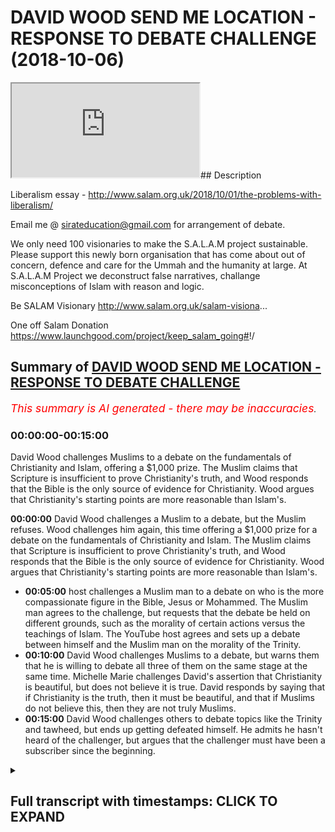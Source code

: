 # DAVID WOOD SEND ME LOCATION - RESPONSE TO DEBATE CHALLENGE (2018-10-06)

<iframe loading='lazy' allow='autoplay' src='https://www.youtube.com/embed/Hax68VgkjuQ'></iframe>## Description

Liberalism essay -
<http://www.salam.org.uk/2018/10/01/the-problems-with-liberalism/>

Email me @ sirateducation@gmail.com for arrangement of debate.

We only need 100 visionaries to make the S.A.L.A.M project sustainable. Please support this newly born organisation that has come about out of concern, defence and care for the Ummah and the humanity at large. At S.A.L.A.M Project we deconstruct false narratives, challange misconceptions of Islam with reason and logic.

Be SALAM Visionary
<http://www.salam.org.uk/salam-visiona>...

One off Salam Donation
<https://www.launchgood.com/project/keep_salam_going#>!/

## Summary of [DAVID WOOD SEND ME LOCATION - RESPONSE TO DEBATE CHALLENGE](https://www.youtube.com/watch?v=Hax68VgkjuQ)

*<span style="color:red; font-size:125%">This summary is AI generated - there may be inaccuracies</span>. [](/)*

### <a onclick="modifyYTiframeseektime('0')">00:00:00-00:15:00</a>

David Wood challenges Muslims to a debate on the fundamentals of Christianity and Islam, offering a $1,000 prize. The Muslim claims that Scripture is insufficient to prove Christianity's truth, and Wood responds that the Bible is the only source of evidence for Christianity. Wood argues that Christianity's starting points are more reasonable than Islam's.

**<a onclick="modifyYTiframeseektime('0')">00:00:00</a>** David Wood challenges a Muslim to a debate, but the Muslim refuses. Wood challenges him again, this time offering a $1,000 prize for a debate on the fundamentals of Christianity and Islam. The Muslim claims that Scripture is insufficient to prove Christianity's truth, and Wood responds that the Bible is the only source of evidence for Christianity. Wood argues that Christianity's starting points are more reasonable than Islam's.

* **<a onclick="modifyYTiframeseektime('300')">00:05:00</a>**  host challenges a Muslim man to a debate on who is the more compassionate figure in the Bible, Jesus or Mohammed. The Muslim man agrees to the challenge, but requests that the debate be held on different grounds, such as the morality of certain actions versus the teachings of Islam. The YouTube host agrees and sets up a debate between himself and the Muslim man on the morality of the Trinity.
* **<a onclick="modifyYTiframeseektime('600')">00:10:00</a>** David Wood challenges Muslims to a debate, but warns them that he is willing to debate all three of them on the same stage at the same time. Michelle Marie challenges David's assertion that Christianity is beautiful, but does not believe it is true. David responds by saying that if Christianity is the truth, then it must be beautiful, and that if Muslims do not believe this, then they are not truly Muslims.
* **<a onclick="modifyYTiframeseektime('900')">00:15:00</a>** David Wood challenges others to debate topics like the Trinity and tawheed, but ends up getting defeated himself. He admits he hasn't heard of the challenger, but argues that the challenger must have been a subscriber since the beginning.

<details><summary><h2>Full transcript with timestamps: CLICK TO EXPAND</h2></summary>

<a onclick="modifyYTiframeseektime('0')">0:00:00</a> I give Salam to my people in Bangladesh  
<a onclick="modifyYTiframeseektime('4')">0:00:04</a> Salam to the people of Marrakesh Salam  
<a onclick="modifyYTiframeseektime('8')">0:00:08</a> aleikum I mentor a better care to  
<a onclick="modifyYTiframeseektime('10')">0:00:10</a> brothers and sisters in dear friends  
<a onclick="modifyYTiframeseektime('11')">0:00:11</a> welcome to another episode of the house  
<a onclick="modifyYTiframeseektime('12')">0:00:12</a> show before I start one and praise Allah  
<a onclick="modifyYTiframeseektime('14')">0:00:14</a> subhana WA Ta'ala the most merciful the  
<a onclick="modifyYTiframeseektime('15')">0:00:15</a> most trust all praises glory and  
<a onclick="modifyYTiframeseektime('16')">0:00:16</a> gratitude belongs him for the work that  
<a onclick="modifyYTiframeseektime('17')">0:00:17</a> we do if you can support us with your  
<a onclick="modifyYTiframeseektime('19')">0:00:19</a> dwars  
<a onclick="modifyYTiframeseektime('19')">0:00:19</a> if you have financial means at the link  
<a onclick="modifyYTiframeseektime('21')">0:00:21</a> below whatever you can even share this  
<a onclick="modifyYTiframeseektime('23')">0:00:23</a> video it would mean a lot to us because  
<a onclick="modifyYTiframeseektime('24')">0:00:24</a> then we can bring you these videos not  
<a onclick="modifyYTiframeseektime('25')">0:00:25</a> only that we're gonna be bringing you  
<a onclick="modifyYTiframeseektime('26')">0:00:26</a> some debates so if you guys remember  
<a onclick="modifyYTiframeseektime('29')">0:00:29</a> none in Muhammad's job shadow for the  
<a onclick="modifyYTiframeseektime('30')">0:00:30</a> new show the booth we done a video  
<a onclick="modifyYTiframeseektime('32')">0:00:32</a> reacting to David Wood now David Wood  
<a onclick="modifyYTiframeseektime('35')">0:00:35</a> who is this person cuz we need to  
<a onclick="modifyYTiframeseektime('36')">0:00:36</a> understand the person who is dealing  
<a onclick="modifyYTiframeseektime('37')">0:00:37</a> with you here David Wood is someone I  
<a onclick="modifyYTiframeseektime('39')">0:00:39</a> can clearly say a staunch enemy of Islam  
<a onclick="modifyYTiframeseektime('41')">0:00:41</a> to be frank Accord any different he's  
<a onclick="modifyYTiframeseektime('44')">0:00:44</a> such an enemy that he goes to the levels  
<a onclick="modifyYTiframeseektime('47')">0:00:47</a> of losing his dignity no it is it is  
<a onclick="modifyYTiframeseektime('50')">0:00:50</a> because if someone hates me knowledge if  
<a onclick="modifyYTiframeseektime('53')">0:00:53</a> someone hates someone so much if I can  
<a onclick="modifyYTiframeseektime('54')">0:00:54</a> lose if it causes me to lose my dignity  
<a onclick="modifyYTiframeseektime('57')">0:00:57</a> that means psychologically up here I'm  
<a onclick="modifyYTiframeseektime('59')">0:00:59</a> not trying to do personal attacks at  
<a onclick="modifyYTiframeseektime('60')">0:01:00</a> home and I'm just sayin who is this  
<a onclick="modifyYTiframeseektime('61')">0:01:01</a> person this is a person in another  
<a onclick="modifyYTiframeseektime('63')">0:01:03</a> interview which he claimed that he was a  
<a onclick="modifyYTiframeseektime('66')">0:01:06</a> business this person who wanted to kill  
<a onclick="modifyYTiframeseektime('68')">0:01:08</a> his father and I played the recordings  
<a onclick="modifyYTiframeseektime('70')">0:01:10</a> you can play for yourself you have some  
<a onclick="modifyYTiframeseektime('71')">0:01:11</a> crazy stuff now I decided to kill my dad  
<a onclick="modifyYTiframeseektime('76')">0:01:16</a> and I decided to do it in a brutal  
<a onclick="modifyYTiframeseektime('79')">0:01:19</a> fashion not a not a gunshot or anything  
<a onclick="modifyYTiframeseektime('81')">0:01:21</a> I was gonna do with a hammer when I  
<a onclick="modifyYTiframeseektime('84')">0:01:24</a> walked up to my dad I've got a hammer in  
<a onclick="modifyYTiframeseektime('86')">0:01:26</a> my hand and I hit him in the head seven  
<a onclick="modifyYTiframeseektime('91')">0:01:31</a> or eight times with a ball-peen hammer  
<a onclick="modifyYTiframeseektime('93')">0:01:33</a> and so I thought he was dead and I just  
<a onclick="modifyYTiframeseektime('96')">0:01:36</a> left he was a very problematic person  
<a onclick="modifyYTiframeseektime('98')">0:01:38</a> now in the image that you can see in  
<a onclick="modifyYTiframeseektime('100')">0:01:40</a> front he's dressed up as a woman now the  
<a onclick="modifyYTiframeseektime('102')">0:01:42</a> question that needs to ask is why would  
<a onclick="modifyYTiframeseektime('103')">0:01:43</a> a man dressed up as a woman unless you  
<a onclick="modifyYTiframeseektime('105')">0:01:45</a> want to be a transgender yeah oh like I  
<a onclick="modifyYTiframeseektime('108')">0:01:48</a> said before you've lost your dignity so  
<a onclick="modifyYTiframeseektime('110')">0:01:50</a> words even with such a man and the only  
<a onclick="modifyYTiframeseektime('111')">0:01:51</a> reason we're doing this is to further  
<a onclick="modifyYTiframeseektime('114')">0:01:54</a> expose him that's why now this the  
<a onclick="modifyYTiframeseektime('116')">0:01:56</a> reason we're doing otherwise I'm being  
<a onclick="modifyYTiframeseektime('117')">0:01:57</a> honest I don't believe this person  
<a onclick="modifyYTiframeseektime('119')">0:01:59</a> should even be debated because he has no  
<a onclick="modifyYTiframeseektime('121')">0:02:01</a> dignity there is some Christians that  
<a onclick="modifyYTiframeseektime('123')">0:02:03</a> colorsmart says in the Quran laces are  
<a onclick="modifyYTiframeseektime('124')">0:02:04</a> all Christians are the same so there are  
<a onclick="modifyYTiframeseektime('126')">0:02:06</a> some that I could handle we go to the  
<a onclick="modifyYTiframeseektime('127')">0:02:07</a> pass summit and a good people they talk  
<a onclick="modifyYTiframeseektime('129')">0:02:09</a> to us they want a reason they want to  
<a onclick="modifyYTiframeseektime('130')">0:02:10</a> understand and luck always wanted Isis  
<a onclick="modifyYTiframeseektime('132')">0:02:12</a> come to common terms between you and  
<a onclick="modifyYTiframeseektime('133')">0:02:13</a> them  
<a onclick="modifyYTiframeseektime('133')">0:02:13</a> but this man is not the same and he will  
<a onclick="modifyYTiframeseektime('135')">0:02:15</a> not be treated the same cause we're  
<a onclick="modifyYTiframeseektime('136')">0:02:16</a> gonna be very frank we're not here to  
<a onclick="modifyYTiframeseektime('138')">0:02:18</a> Haywood no no no no no we're here to get  
<a onclick="modifyYTiframeseektime('140')">0:02:20</a> to the point and deal with the matter  
<a onclick="modifyYTiframeseektime('142')">0:02:22</a> head-on  
<a onclick="modifyYTiframeseektime('142')">0:02:22</a> so since we've got a little bit of  
<a onclick="modifyYTiframeseektime('144')">0:02:24</a> understanding who is this person from  
<a onclick="modifyYTiframeseektime('145')">0:02:25</a> the images below he dropped you poor  
<a onclick="modifyYTiframeseektime('147')">0:02:27</a> challenge out to him you said to him  
<a onclick="modifyYTiframeseektime('149')">0:02:29</a> look they litter let's have a debate and  
<a onclick="modifyYTiframeseektime('151')">0:02:31</a> the videos that you reacted to was of  
<a onclick="modifyYTiframeseektime('154')">0:02:34</a> him not being able to answer a question  
<a onclick="modifyYTiframeseektime('156')">0:02:36</a> that he was posed from his religion  
<a onclick="modifyYTiframeseektime('158')">0:02:38</a> regarding a doctrine not side issues not  
<a onclick="modifyYTiframeseektime('161')">0:02:41</a> did Jesus have a yellow hair or blue  
<a onclick="modifyYTiframeseektime('162')">0:02:42</a> hair it was about Jesus dying and being  
<a onclick="modifyYTiframeseektime('165')">0:02:45</a> resurrected what was your challenges on  
<a onclick="modifyYTiframeseektime('168')">0:02:48</a> a reaction video of David Wood reacting  
<a onclick="modifyYTiframeseektime('171')">0:02:51</a> sorry you're answering attempting to  
<a onclick="modifyYTiframeseektime('174')">0:02:54</a> answer a question that was posed by  
<a onclick="modifyYTiframeseektime('175')">0:02:55</a> another Muslim guy in some conference or  
<a onclick="modifyYTiframeseektime('177')">0:02:57</a> some debate that was done and they were  
<a onclick="modifyYTiframeseektime('178')">0:02:58</a> very straightforward questions about the  
<a onclick="modifyYTiframeseektime('180')">0:03:00</a> personhood of Jesus Christ and the  
<a onclick="modifyYTiframeseektime('182')">0:03:02</a> doctrine of the Trinity yeah and what I  
<a onclick="modifyYTiframeseektime('185')">0:03:05</a> found shocking about those videos and  
<a onclick="modifyYTiframeseektime('187')">0:03:07</a> you can obviously refer to the other  
<a onclick="modifyYTiframeseektime('188')">0:03:08</a> videos I've done to see what I'm talking  
<a onclick="modifyYTiframeseektime('189')">0:03:09</a> about  
<a onclick="modifyYTiframeseektime('190')">0:03:10</a> well I found shocking about those videos  
<a onclick="modifyYTiframeseektime('192')">0:03:12</a> is that although the question was  
<a onclick="modifyYTiframeseektime('194')">0:03:14</a> practically very straightforward the  
<a onclick="modifyYTiframeseektime('197')">0:03:17</a> answer was all over the place and my  
<a onclick="modifyYTiframeseektime('201')">0:03:21</a> point there with with reaction to those  
<a onclick="modifyYTiframeseektime('203')">0:03:23</a> videos was that this man who has spent a  
<a onclick="modifyYTiframeseektime('206')">0:03:26</a> whole a jury of his adult life he  
<a onclick="modifyYTiframeseektime('209')">0:03:29</a> attacking Islam when it comes to  
<a onclick="modifyYTiframeseektime('212')">0:03:32</a> answering his own religion or trying to  
<a onclick="modifyYTiframeseektime('215')">0:03:35</a> justify his own religion he's not even  
<a onclick="modifyYTiframeseektime('217')">0:03:37</a> able to do so on a basic fundamental  
<a onclick="modifyYTiframeseektime('219')">0:03:39</a> doctrinal level he Ivan look at the  
<a onclick="modifyYTiframeseektime('222')">0:03:42</a> basics of his religion and make sense of  
<a onclick="modifyYTiframeseektime('224')">0:03:44</a> them okay so we did not show you put  
<a onclick="modifyYTiframeseektime('226')">0:03:46</a> challenge out to me I brought a  
<a onclick="modifyYTiframeseektime('227')">0:03:47</a> challenge out for him to talk about what  
<a onclick="modifyYTiframeseektime('230')">0:03:50</a> the debate question must be about the  
<a onclick="modifyYTiframeseektime('232')">0:03:52</a> fundamentals of both religion why why I  
<a onclick="modifyYTiframeseektime('235')">0:03:55</a> think why comma seats you why  
<a onclick="modifyYTiframeseektime('236')">0:03:56</a> fundamentally in order to prove anything  
<a onclick="modifyYTiframeseektime('239')">0:03:59</a> true or false  
<a onclick="modifyYTiframeseektime('240')">0:04:00</a> yeah we need to look at the first  
<a onclick="modifyYTiframeseektime('242')">0:04:02</a> principles of those things right in  
<a onclick="modifyYTiframeseektime('243')">0:04:03</a> physics and mathematics in philosophy  
<a onclick="modifyYTiframeseektime('246')">0:04:06</a> yeah the premise one of the best ways of  
<a onclick="modifyYTiframeseektime('249')">0:04:09</a> finding out if something is true or  
<a onclick="modifyYTiframeseektime('250')">0:04:10</a> false is what we call arguing from first  
<a onclick="modifyYTiframeseektime('253')">0:04:13</a> principles okay this is one of the best  
<a onclick="modifyYTiframeseektime('255')">0:04:15</a> if not the best way of arguing if not  
<a onclick="modifyYTiframeseektime('258')">0:04:18</a> the best way of ascertaining the truth  
<a onclick="modifyYTiframeseektime('259')">0:04:19</a> okay okay so when we argue from first  
<a onclick="modifyYTiframeseektime('262')">0:04:22</a> principles we look at the assumptions of  
<a onclick="modifyYTiframeseektime('266')">0:04:26</a> said the thing that is being supposed  
<a onclick="modifyYTiframeseektime('268')">0:04:28</a> yeah or that is being put forward okay  
<a onclick="modifyYTiframeseektime('271')">0:04:31</a> in this case I said what are the  
<a onclick="modifyYTiframeseektime('272')">0:04:32</a> assumptions what are the first  
<a onclick="modifyYTiframeseektime('274')">0:04:34</a> principles what are the beginnings what  
<a onclick="modifyYTiframeseektime('276')">0:04:36</a> are the epidemiological roots of  
<a onclick="modifyYTiframeseektime('279')">0:04:39</a> Christianity / Islam in both cases there  
<a onclick="modifyYTiframeseektime('283')">0:04:43</a> are different assumptions on the  
<a onclick="modifyYTiframeseektime('285')">0:04:45</a> personhood of Jesus Christ on God on  
<a onclick="modifyYTiframeseektime('288')">0:04:48</a> these on these key masses here so here  
<a onclick="modifyYTiframeseektime('290')">0:04:50</a> what we should be talking about is what  
<a onclick="modifyYTiframeseektime('293')">0:04:53</a> makes more sense from a rational a  
<a onclick="modifyYTiframeseektime('296')">0:04:56</a> textual and historical perspective does  
<a onclick="modifyYTiframeseektime('300')">0:05:00</a> the Trinity make more sense or does tell  
<a onclick="modifyYTiframeseektime('304')">0:05:04</a> he'd tell how you'd make more sense so  
<a onclick="modifyYTiframeseektime('305')">0:05:05</a> miss you do you see in this look forget  
<a onclick="modifyYTiframeseektime('307')">0:05:07</a> the branches and the leaves let's go to  
<a onclick="modifyYTiframeseektime('309')">0:05:09</a> the moon let's go to the roots yes well  
<a onclick="modifyYTiframeseektime('310')">0:05:10</a> well guess what well guess what yes he's  
<a onclick="modifyYTiframeseektime('312')">0:05:12</a> responded to the so Jesus see if he's up  
<a onclick="modifyYTiframeseektime('316')">0:05:16</a> for the challenge he seems I'm brief  
<a onclick="modifyYTiframeseektime('318')">0:05:18</a> that's it this one is actually not a  
<a onclick="modifyYTiframeseektime('322')">0:05:22</a> question for you but for some reason  
<a onclick="modifyYTiframeseektime('324')">0:05:24</a> that someone wants to post a video about  
<a onclick="modifyYTiframeseektime('325')">0:05:25</a> me because they keep my Twitter lit up  
<a onclick="modifyYTiframeseektime('328')">0:05:28</a> but David did you accept that the  
<a onclick="modifyYTiframeseektime('331')">0:05:31</a> challenge from that Muslim Dawa guy from  
<a onclick="modifyYTiframeseektime('334')">0:05:34</a> speakers corner police confirm or deny  
<a onclick="modifyYTiframeseektime('336')">0:05:36</a> that recently like over the past I don't  
<a onclick="modifyYTiframeseektime('340')">0:05:40</a> know two months there's been a bunch  
<a onclick="modifyYTiframeseektime('342')">0:05:42</a> from speakers corners guys Adnan Rashid  
<a onclick="modifyYTiframeseektime('346')">0:05:46</a> someone names Mohammed a job or  
<a onclick="modifyYTiframeseektime('349')">0:05:49</a> something like that and Ali da Wow  
<a onclick="modifyYTiframeseektime('352')">0:05:52</a> so I've seen those guys now one of those  
<a onclick="modifyYTiframeseektime('355')">0:05:55</a> guys I know I'm non Rashid I know I'm  
<a onclick="modifyYTiframeseektime('357')">0:05:57</a> familiar with in the other two guys  
<a onclick="modifyYTiframeseektime('359')">0:05:59</a> don't worry you're gonna get to know  
<a onclick="modifyYTiframeseektime('361')">0:06:01</a> each other as well don't recall that  
<a onclick="modifyYTiframeseektime('362')">0:06:02</a> we're watching it I may have I don't  
<a onclick="modifyYTiframeseektime('363')">0:06:03</a> know don't recall anything from them but  
<a onclick="modifyYTiframeseektime('367')">0:06:07</a> just to confirm here and you can send  
<a onclick="modifyYTiframeseektime('369')">0:06:09</a> them this video with this you give them  
<a onclick="modifyYTiframeseektime('374')">0:06:14</a> a timestamp so they know when to when to  
<a onclick="modifyYTiframeseektime('377')">0:06:17</a> see this yes I accept their challenge  
<a onclick="modifyYTiframeseektime('381')">0:06:21</a> whether they're a team or he's a  
<a onclick="modifyYTiframeseektime('384')">0:06:24</a> bereavement he's gonna debate the root  
<a onclick="modifyYTiframeseektime('386')">0:06:26</a> of the problem totally the intranet I  
<a onclick="modifyYTiframeseektime('387')">0:06:27</a> believe I believe is it they're talking  
<a onclick="modifyYTiframeseektime('389')">0:06:29</a> like one at a time I'm fine I confirm  
<a onclick="modifyYTiframeseektime('392')">0:06:32</a> that now there are multiple ways they  
<a onclick="modifyYTiframeseektime('394')">0:06:34</a> can do that they can contact a mosque  
<a onclick="modifyYTiframeseektime('395')">0:06:35</a> over here in the u.s. anywhere in the  
<a onclick="modifyYTiframeseektime('398')">0:06:38</a> u.s. I'll show up Salafi mosque  
<a onclick="modifyYTiframeseektime('400')">0:06:40</a> okay I'll be there anywhere he's brave  
<a onclick="modifyYTiframeseektime('403')">0:06:43</a> he's brave any he's brave  
<a onclick="modifyYTiframeseektime('405')">0:06:45</a> I believe he's been except the Cybermen  
<a onclick="modifyYTiframeseektime('408')">0:06:48</a> wherever wherever hopefully if you if  
<a onclick="modifyYTiframeseektime('410')">0:06:50</a> you're it's time for Chris Christian  
<a onclick="modifyYTiframeseektime('411')">0:06:51</a> president allows us in the country it'll  
<a onclick="modifyYTiframeseektime('414')">0:06:54</a> be really good if no we're discussing  
<a onclick="modifyYTiframeseektime('416')">0:06:56</a> you or they can contact the MSA the  
<a onclick="modifyYTiframeseektime('420')">0:07:00</a> Muslim Students Association and there  
<a onclick="modifyYTiframeseektime('422')">0:07:02</a> are tons of Muslim Students associations  
<a onclick="modifyYTiframeseektime('425')">0:07:05</a> at universities across the time this is  
<a onclick="modifyYTiframeseektime('428')">0:07:08</a> if anyone's watching this from the US  
<a onclick="modifyYTiframeseektime('430')">0:07:10</a> and they belong to a Muslim Student  
<a onclick="modifyYTiframeseektime('432')">0:07:12</a> Association yeah all from any message it  
<a onclick="modifyYTiframeseektime('434')">0:07:14</a> in the United States some of your New  
<a onclick="modifyYTiframeseektime('436')">0:07:16</a> York or wherever you want yeah send us  
<a onclick="modifyYTiframeseektime('437')">0:07:17</a> your details you can find for example  
<a onclick="modifyYTiframeseektime('439')">0:07:19</a> our Instagram be the link below all if  
<a onclick="modifyYTiframeseektime('443')">0:07:23</a> not on Instagram you can send us an  
<a onclick="modifyYTiframeseektime('445')">0:07:25</a> email with that information because  
<a onclick="modifyYTiframeseektime('447')">0:07:27</a> we're trying to arrange the day and  
<a onclick="modifyYTiframeseektime('448')">0:07:28</a> obviously myself  
<a onclick="modifyYTiframeseektime('450')">0:07:30</a> he needs to send us an email as well  
<a onclick="modifyYTiframeseektime('451')">0:07:31</a> we'll put the even on the bottom yeah  
<a onclick="modifyYTiframeseektime('453')">0:07:33</a> well the middle but also we're gonna  
<a onclick="modifyYTiframeseektime('455')">0:07:35</a> come to an agreement yet because we  
<a onclick="modifyYTiframeseektime('456')">0:07:36</a> might be him to come here so you know  
<a onclick="modifyYTiframeseektime('458')">0:07:38</a> we'll see mostly let's see what happens  
<a onclick="modifyYTiframeseektime('460')">0:07:40</a> tell them to set up the debates I would  
<a onclick="modifyYTiframeseektime('462')">0:07:42</a> recommend to debates like he's gonna see  
<a onclick="modifyYTiframeseektime('466')">0:07:46</a> the Trinity and Tony this is brain it's  
<a onclick="modifyYTiframeseektime('467')">0:07:47</a> changed a bit he's changed a bit  
<a onclick="modifyYTiframeseektime('468')">0:07:48</a> who was Muhammad and who was Jesus that  
<a onclick="modifyYTiframeseektime('470')">0:07:50</a> way okay maybe the second one he's gonna  
<a onclick="modifyYTiframeseektime('474')">0:07:54</a> debate Trinity and it's nice and those  
<a onclick="modifyYTiframeseektime('477')">0:07:57</a> are two of the main questions okay  
<a onclick="modifyYTiframeseektime('481')">0:08:01</a> wouldn't even put your challenge up did  
<a onclick="modifyYTiframeseektime('483')">0:08:03</a> you see that you want to debate who is  
<a onclick="modifyYTiframeseektime('487')">0:08:07</a> Jesus and who is Muhammad I didn't say  
<a onclick="modifyYTiframeseektime('489')">0:08:09</a> that by the way these don't even make  
<a onclick="modifyYTiframeseektime('491')">0:08:11</a> this unbelievable they don't even make  
<a onclick="modifyYTiframeseektime('492')">0:08:12</a> sense is debate question they make sense  
<a onclick="modifyYTiframeseektime('495')">0:08:15</a> as history lessons very who was Muhammad  
<a onclick="modifyYTiframeseektime('501')">0:08:21</a> Ali who was you Teresa damn what was  
<a onclick="modifyYTiframeseektime('504')">0:08:24</a> what see what where is the contention in  
<a onclick="modifyYTiframeseektime('507')">0:08:27</a> that well how was that going should be  
<a onclick="modifyYTiframeseektime('509')">0:08:29</a> was Jesus God or was is the truth  
<a onclick="modifyYTiframeseektime('512')">0:08:32</a> Trinity Otto hate question mark you know  
<a onclick="modifyYTiframeseektime('515')">0:08:35</a> you know what dice look the person on  
<a onclick="modifyYTiframeseektime('516')">0:08:36</a> his on our left  
<a onclick="modifyYTiframeseektime('517')">0:08:37</a> he's right is a apostate of Islam yeah  
<a onclick="modifyYTiframeseektime('520')">0:08:40</a> okay yes it's like talking to him and be  
<a onclick="modifyYTiframeseektime('522')">0:08:42</a> like look you are suffering from POC  
<a onclick="modifyYTiframeseektime('524')">0:08:44</a> moss post colonial masters order  
<a onclick="modifyYTiframeseektime('526')">0:08:46</a> syndrome yeah which I diagnosed that we  
<a onclick="modifyYTiframeseektime('527')">0:08:47</a> could go with a few X Muslims as well  
<a onclick="modifyYTiframeseektime('529')">0:08:49</a> and me coming to him look we're gonna  
<a onclick="modifyYTiframeseektime('530')">0:08:50</a> talk about Muhammad in Jesus tell me  
<a onclick="modifyYTiframeseektime('532')">0:08:52</a> which one fits your liberal  
<a onclick="modifyYTiframeseektime('534')">0:08:54</a> standards which I'm going to change  
<a onclick="modifyYTiframeseektime('535')">0:08:55</a> later better by the way justice yes I've  
<a onclick="modifyYTiframeseektime('537')">0:08:57</a> written an essay on liberalism which  
<a onclick="modifyYTiframeseektime('539')">0:08:59</a> I'll put in the description box  
<a onclick="modifyYTiframeseektime('540')">0:09:00</a> publications example the UK four-star  
<a onclick="modifyYTiframeseektime('543')">0:09:03</a> public and by the way she Muhammad off  
<a onclick="modifyYTiframeseektime('545')">0:09:05</a> man is also written an essay on page of  
<a onclick="modifyYTiframeseektime('547')">0:09:07</a> I should be so the wife hours are coming  
<a onclick="modifyYTiframeseektime('551')">0:09:11</a> out as well  
<a onclick="modifyYTiframeseektime('551')">0:09:11</a> inshallah brothers sisters that's we do  
<a onclick="modifyYTiframeseektime('553')">0:09:13</a> a mini pillow yeah good so what I'm  
<a onclick="modifyYTiframeseektime('554')">0:09:14</a> trying to see is what he's doing is that  
<a onclick="modifyYTiframeseektime('555')">0:09:15</a> going to a person who's got liberal  
<a onclick="modifyYTiframeseektime('557')">0:09:17</a> values insane look we're gonna tell you  
<a onclick="modifyYTiframeseektime('559')">0:09:19</a> who's the kindest Mohammed or Jesus  
<a onclick="modifyYTiframeseektime('560')">0:09:20</a> Jesus fruit flowers on Fridays and  
<a onclick="modifyYTiframeseektime('562')">0:09:22</a> Saturdays but Muhammad peace be upon him  
<a onclick="modifyYTiframeseektime('564')">0:09:24</a> didn't this is pathetic  
<a onclick="modifyYTiframeseektime('565')">0:09:25</a> I'm not going to choose my my soul I  
<a onclick="modifyYTiframeseektime('568')">0:09:28</a> would not drink a little drop of poison  
<a onclick="modifyYTiframeseektime('570')">0:09:30</a> because you'll harm my body  
<a onclick="modifyYTiframeseektime('571')">0:09:31</a> you think I'm gonna put my soul in the  
<a onclick="modifyYTiframeseektime('572')">0:09:32</a> line because one sounds better than the  
<a onclick="modifyYTiframeseektime('575')">0:09:35</a> other it's irrelevant I want to know  
<a onclick="modifyYTiframeseektime('578')">0:09:38</a> fundamental bases okay earth has its own  
<a onclick="modifyYTiframeseektime('602')">0:10:02</a> is that me and you in the family look  
<a onclick="modifyYTiframeseektime('604')">0:10:04</a> you know if if black for example  
<a onclick="modifyYTiframeseektime('614')">0:10:14</a> McGregor and Cronus fight without a  
<a onclick="modifyYTiframeseektime('615')">0:10:15</a> reaction video yet if Habib knocks him  
<a onclick="modifyYTiframeseektime('618')">0:10:18</a> out we're not going to say that's an  
<a onclick="modifyYTiframeseektime('619')">0:10:19</a> evidence for Islam is the truth it's not  
<a onclick="modifyYTiframeseektime('622')">0:10:22</a> maybe Allah will die but won't shine and  
<a onclick="modifyYTiframeseektime('624')">0:10:24</a> we believe that's gonna happen yeah but  
<a onclick="modifyYTiframeseektime('626')">0:10:26</a> I'm not gonna come and say oh look we've  
<a onclick="modifyYTiframeseektime('627')">0:10:27</a> knocked him out Islam is the truth OCN  
<a onclick="modifyYTiframeseektime('630')">0:10:30</a> okay I saw Allah's on a fish says Allah  
<a onclick="modifyYTiframeseektime('632')">0:10:32</a> come on man these are no arguments that  
<a onclick="modifyYTiframeseektime('633')">0:10:33</a> you use myself and if it makes anyone  
<a onclick="modifyYTiframeseektime('639')">0:10:39</a> feel any better I will debate all three  
<a onclick="modifyYTiframeseektime('641')">0:10:41</a> of them on the same stage at the same  
<a onclick="modifyYTiframeseektime('643')">0:10:43</a> time please please leave instead of  
<a onclick="modifyYTiframeseektime('645')">0:10:45</a> debates in all field was just debate one  
<a onclick="modifyYTiframeseektime('646')">0:10:46</a> of us on the matter of Trinity and  
<a onclick="modifyYTiframeseektime('648')">0:10:48</a> tawheed that's all we won for me not for  
<a onclick="modifyYTiframeseektime('650')">0:10:50</a> you're a brave man you scared us  
<a onclick="modifyYTiframeseektime('667')">0:11:07</a> we're free but we're one so why do I  
<a onclick="modifyYTiframeseektime('674')">0:11:14</a> wanna make you clear to our Christian  
<a onclick="modifyYTiframeseektime('676')">0:11:16</a> friends were watching seriously the only  
<a onclick="modifyYTiframeseektime('677')">0:11:17</a> reason we're doing this last night I'll  
<a onclick="modifyYTiframeseektime('679')">0:11:19</a> be doing this because this guy is  
<a onclick="modifyYTiframeseektime('681')">0:11:21</a> somebody who mocks the Prophet peace be  
<a onclick="modifyYTiframeseektime('682')">0:11:22</a> upon him and we're gonna drop to his  
<a onclick="modifyYTiframeseektime('684')">0:11:24</a> level yeah but the way he's been and you  
<a onclick="modifyYTiframeseektime('686')">0:11:26</a> can see he's dressed up as a woman and  
<a onclick="modifyYTiframeseektime('687')">0:11:27</a> all the stuff he says like come on it's  
<a onclick="modifyYTiframeseektime('690')">0:11:30</a> pathetic you know we can have a new  
<a onclick="modifyYTiframeseektime('691')">0:11:31</a> banter here if we come to the stage meet  
<a onclick="modifyYTiframeseektime('692')">0:11:32</a> you understand in the sheet if it says  
<a onclick="modifyYTiframeseektime('694')">0:11:34</a> this free of y'all say no there's one of  
<a onclick="modifyYTiframeseektime('695')">0:11:35</a> us and then we go step further  
<a onclick="modifyYTiframeseektime('703')">0:11:43</a> yes I don't know how I can say it any  
<a onclick="modifyYTiframeseektime('707')">0:11:47</a> more clearly than that ladies and  
<a onclick="modifyYTiframeseektime('708')">0:11:48</a> gentlemen I've been affirming that I'm  
<a onclick="modifyYTiframeseektime('710')">0:11:50</a> willing to debate all day long and  
<a onclick="modifyYTiframeseektime('712')">0:11:52</a> multiple times over the past month so  
<a onclick="modifyYTiframeseektime('715')">0:11:55</a> anyone who asks go ahead and send them  
<a onclick="modifyYTiframeseektime('718')">0:11:58</a> back to that little clip right there yes  
<a onclick="modifyYTiframeseektime('719')">0:11:59</a> the answer is yes do you know what yes  
<a onclick="modifyYTiframeseektime('723')">0:12:03</a> to do now he has to sudden he has to  
<a onclick="modifyYTiframeseektime('724')">0:12:04</a> make a video yeah put my name in the  
<a onclick="modifyYTiframeseektime('726')">0:12:06</a> title yeah with your time and your place  
<a onclick="modifyYTiframeseektime('729')">0:12:09</a> like a beep says just send me location  
<a onclick="modifyYTiframeseektime('733')">0:12:13</a> just send me location all right okay we  
<a onclick="modifyYTiframeseektime('741')">0:12:21</a> have a question here from Michelle Marie  
<a onclick="modifyYTiframeseektime('746')">0:12:26</a> David asked him why he thinks  
<a onclick="modifyYTiframeseektime('748')">0:12:28</a> Christianity is beautiful but doesn't  
<a onclick="modifyYTiframeseektime('750')">0:12:30</a> believe it's the truth and just from a  
<a onclick="modifyYTiframeseektime('753')">0:12:33</a> from a philosophical note something can  
<a onclick="modifyYTiframeseektime('755')">0:12:35</a> be beautiful without without being true  
<a onclick="modifyYTiframeseektime('757')">0:12:37</a> right like like if that's being stately  
<a onclick="modifyYTiframeseektime('760')">0:12:40</a> I'm interested in that because you know  
<a onclick="modifyYTiframeseektime('762')">0:12:42</a> he's hitting out a true principle here  
<a onclick="modifyYTiframeseektime('764')">0:12:44</a> by the way I think company if you sit  
<a onclick="modifyYTiframeseektime('765')">0:12:45</a> down it's good I'm happy that he said  
<a onclick="modifyYTiframeseektime('767')">0:12:47</a> that because what it is is it shows the  
<a onclick="modifyYTiframeseektime('770')">0:12:50</a> he owns us he understands the difference  
<a onclick="modifyYTiframeseektime('771')">0:12:51</a> between aesthetic value judgment okay  
<a onclick="modifyYTiframeseektime('774')">0:12:54</a> which means looking at something and  
<a onclick="modifyYTiframeseektime('776')">0:12:56</a> deciding whether you think subjectively  
<a onclick="modifyYTiframeseektime('778')">0:12:58</a> is beautiful or not beautiful so so  
<a onclick="modifyYTiframeseektime('780')">0:13:00</a> laughter beauty is not an eye of the  
<a onclick="modifyYTiframeseektime('782')">0:13:02</a> beholder no everyone's gonna think  
<a onclick="modifyYTiframeseektime('783')">0:13:03</a> everything is beauty beautiful at the  
<a onclick="modifyYTiframeseektime('785')">0:13:05</a> same level right and that's why we  
<a onclick="modifyYTiframeseektime('788')">0:13:08</a> choose different maritals houses yeah  
<a onclick="modifyYTiframeseektime('790')">0:13:10</a> whatever may be right but what I'm  
<a onclick="modifyYTiframeseektime('791')">0:13:11</a> saying is that this is very important it  
<a onclick="modifyYTiframeseektime('793')">0:13:13</a> was it for me and you're just you two  
<a onclick="modifyYTiframeseektime('797')">0:13:17</a> what I was gonna say is this this is  
<a onclick="modifyYTiframeseektime('801')">0:13:21</a> very important because if you look at a  
<a onclick="modifyYTiframeseektime('802')">0:13:22</a> lot of his polemic yeah and all these  
<a onclick="modifyYTiframeseektime('804')">0:13:24</a> websites that talk about Islam and try  
<a onclick="modifyYTiframeseektime('806')">0:13:26</a> and answer Islam and these things yeah  
<a onclick="modifyYTiframeseektime('807')">0:13:27</a> when you look at their polemics their  
<a onclick="modifyYTiframeseektime('809')">0:13:29</a> polemics is this the argument is really  
<a onclick="modifyYTiframeseektime('811')">0:13:31</a> as follows yeah Aslam is violent yeah  
<a onclick="modifyYTiframeseektime('814')">0:13:34</a> therefore Islam is not the truth all  
<a onclick="modifyYTiframeseektime('817')">0:13:37</a> right if that's the argument then what  
<a onclick="modifyYTiframeseektime('818')">0:13:38</a> you're really appealing to is an  
<a onclick="modifyYTiframeseektime('820')">0:13:40</a> aesthetic value level always trying to  
<a onclick="modifyYTiframeseektime('822')">0:13:42</a> say that if you don't like violence  
<a onclick="modifyYTiframeseektime('824')">0:13:44</a> yeah you will not like Islam mm-hmm and  
<a onclick="modifyYTiframeseektime('826')">0:13:46</a> if you don't like Islam Islam is not  
<a onclick="modifyYTiframeseektime('828')">0:13:48</a> true exactly now really and truly as you  
<a onclick="modifyYTiframeseektime('831')">0:13:51</a> know yourself that does not indicate  
<a onclick="modifyYTiframeseektime('833')">0:13:53</a> truthfulness or falsity is that that  
<a onclick="modifyYTiframeseektime('836')">0:13:56</a> does not even if you're let's say for  
<a onclick="modifyYTiframeseektime('838')">0:13:58</a> the sake of argument right yeah you're  
<a onclick="modifyYTiframeseektime('840')">0:14:00</a> right yeah Islam has violence and all  
<a onclick="modifyYTiframeseektime('842')">0:14:02</a> these things absolutely no problem yeah  
<a onclick="modifyYTiframeseektime('845')">0:14:05</a> and it does have some violence yeah and  
<a onclick="modifyYTiframeseektime('847')">0:14:07</a> we're not saying that but the way he  
<a onclick="modifyYTiframeseektime('849')">0:14:09</a> represents it's not correct so for the  
<a onclick="modifyYTiframeseektime('852')">0:14:12</a> sake of argument the way you represent  
<a onclick="modifyYTiframeseektime('853')">0:14:13</a> it is true as well yeah yeah even if  
<a onclick="modifyYTiframeseektime('856')">0:14:16</a> that is the case it does not indicate  
<a onclick="modifyYTiframeseektime('857')">0:14:17</a> the falsehood exactly my point he knows  
<a onclick="modifyYTiframeseektime('861')">0:14:21</a> that he knows on a philosophical level  
<a onclick="modifyYTiframeseektime('862')">0:14:22</a> it's it's like you know what it seems  
<a onclick="modifyYTiframeseektime('863')">0:14:23</a> when they took him because this question  
<a onclick="modifyYTiframeseektime('865')">0:14:25</a> is to him this guy one is right here cuz  
<a onclick="modifyYTiframeseektime('866')">0:14:26</a> he said no Christians do so the lady  
<a onclick="modifyYTiframeseektime('868')">0:14:28</a> seen if you spew - why don't you become  
<a onclick="modifyYTiframeseektime('869')">0:14:29</a> a Christian oh yeah  
<a onclick="modifyYTiframeseektime('871')">0:14:31</a> so he is and he's basically gonna say  
<a onclick="modifyYTiframeseektime('872')">0:14:32</a> look I find it beautiful it's not the  
<a onclick="modifyYTiframeseektime('874')">0:14:34</a> truth I don't believe it yeah what is  
<a onclick="modifyYTiframeseektime('876')">0:14:36</a> seems with a lot of Christians is that  
<a onclick="modifyYTiframeseektime('878')">0:14:38</a> they won't got to be how they wanting to  
<a onclick="modifyYTiframeseektime('880')">0:14:40</a> be look if something is the truth if is  
<a onclick="modifyYTiframeseektime('882')">0:14:42</a> the Christianity is the truth and in  
<a onclick="modifyYTiframeseektime('884')">0:14:44</a> Christianity the God Almighty says every  
<a onclick="modifyYTiframeseektime('886')">0:14:46</a> first day Ali you're gonna climb up a  
<a onclick="modifyYTiframeseektime('887')">0:14:47</a> tree stay there for 20 minutes eat a red  
<a onclick="modifyYTiframeseektime('889')">0:14:49</a> apple come down and sleep I'm gonna do  
<a onclick="modifyYTiframeseektime('891')">0:14:51</a> it it's the truth I'm not gonna say I  
<a onclick="modifyYTiframeseektime('893')">0:14:53</a> don't want it it doesn't sound right to  
<a onclick="modifyYTiframeseektime('895')">0:14:55</a> me I don't like it it's irrelevant this  
<a onclick="modifyYTiframeseektime('898')">0:14:58</a> is the point what the reason why Muslims  
<a onclick="modifyYTiframeseektime('900')">0:15:00</a> do what they do where there is some  
<a onclick="modifyYTiframeseektime('902')">0:15:02</a> woman putting on a high job or a man  
<a onclick="modifyYTiframeseektime('903')">0:15:03</a> sporting a beard or doing whatever it  
<a onclick="modifyYTiframeseektime('905')">0:15:05</a> may be here it's because when you come  
<a onclick="modifyYTiframeseektime('907')">0:15:07</a> to accept the authority of is Latin yet  
<a onclick="modifyYTiframeseektime('909')">0:15:09</a> and the authority of tawheed Allah being  
<a onclick="modifyYTiframeseektime('912')">0:15:12</a> the one goodness that is commanding yes  
<a onclick="modifyYTiframeseektime('914')">0:15:14</a> the injunctions that are found in the  
<a onclick="modifyYTiframeseektime('915')">0:15:15</a> Quran and it's the truth and we can  
<a onclick="modifyYTiframeseektime('918')">0:15:18</a> rationalize that right then it makes  
<a onclick="modifyYTiframeseektime('921')">0:15:21</a> sense to follow those Commandments and  
<a onclick="modifyYTiframeseektime('923')">0:15:23</a> injunctions because that is the old  
<a onclick="modifyYTiframeseektime('925')">0:15:25</a> perfect truth if you learned Rania for  
<a onclick="modifyYTiframeseektime('926')">0:15:26</a> example on a practical level when people  
<a onclick="modifyYTiframeseektime('928')">0:15:28</a> go to doctors  
<a onclick="modifyYTiframeseektime('929')">0:15:29</a> they go to doctors because they trust  
<a onclick="modifyYTiframeseektime('931')">0:15:31</a> the authority of the doctor hmm I didn't  
<a onclick="modifyYTiframeseektime('933')">0:15:33</a> know that this person is qualified that  
<a onclick="modifyYTiframeseektime('934')">0:15:34</a> they're specialists in their field yeah  
<a onclick="modifyYTiframeseektime('936')">0:15:36</a> and therefore they so the point is this  
<a onclick="modifyYTiframeseektime('937')">0:15:37</a> rather than once as you said looking at  
<a onclick="modifyYTiframeseektime('940')">0:15:40</a> the branches of the tree right looking  
<a onclick="modifyYTiframeseektime('943')">0:15:43</a> at the prescriptions the injunctions and  
<a onclick="modifyYTiframeseektime('945')">0:15:45</a> deciding yeah yes by a sociological  
<a onclick="modifyYTiframeseektime('948')">0:15:48</a> analogy which is sometimes a very  
<a onclick="modifyYTiframeseektime('951')">0:15:51</a> sometimes a very weak logical way of  
<a onclick="modifyYTiframeseektime('952')">0:15:52</a> deducing things now okay this is not in  
<a onclick="modifyYTiframeseektime('955')">0:15:55</a> line with post-enlightenment idea  
<a onclick="modifyYTiframeseektime('957')">0:15:57</a> exactly and applying but therefore the  
<a onclick="modifyYTiframeseektime('960')">0:16:00</a> fallacies of present ism yeah yes this  
<a onclick="modifyYTiframeseektime('963')">0:16:03</a> is not in line this is not in line with  
<a onclick="modifyYTiframeseektime('965')">0:16:05</a> liberal values and this is not it's  
<a onclick="modifyYTiframeseektime('967')">0:16:07</a> something I'll do in the essay yeah that  
<a onclick="modifyYTiframeseektime('969')">0:16:09</a> we could would come to a conclusion if  
<a onclick="modifyYTiframeseektime('971')">0:16:11</a> this is true this is false  
<a onclick="modifyYTiframeseektime('972')">0:16:12</a> hmm this is of course a weak way of  
<a onclick="modifyYTiframeseektime('976')">0:16:16</a> finding out what is true my sauce and  
<a onclick="modifyYTiframeseektime('978')">0:16:18</a> I'll repeat what I said before the best  
<a onclick="modifyYTiframeseektime('980')">0:16:20</a> way of finding out if something is true  
<a onclick="modifyYTiframeseektime('982')">0:16:22</a> or false is by arguing from first  
<a onclick="modifyYTiframeseektime('985')">0:16:25</a> principles from a logical perspective  
<a onclick="modifyYTiframeseektime('986')">0:16:26</a> and what which is which is the roots the  
<a onclick="modifyYTiframeseektime('989')">0:16:29</a> roots of it trillion and tawheed I'm  
<a onclick="modifyYTiframeseektime('991')">0:16:31</a> going to end on this I found them he  
<a onclick="modifyYTiframeseektime('994')">0:16:34</a> just shot himself in the foot right he's  
<a onclick="modifyYTiframeseektime('996')">0:16:36</a> just answered a question where he's seen  
<a onclick="modifyYTiframeseektime('997')">0:16:37</a> just because something is beautiful  
<a onclick="modifyYTiframeseektime('999')">0:16:39</a> doesn't make it truth yeah I'm beauty is  
<a onclick="modifyYTiframeseektime('1001')">0:16:41</a> subjective right hold on a second and  
<a onclick="modifyYTiframeseektime('1002')">0:16:42</a> then he said he wants to debate Prophet  
<a onclick="modifyYTiframeseektime('1004')">0:16:44</a> Muhammad and Jesus  
<a onclick="modifyYTiframeseektime('1005')">0:16:45</a> what's it gonna debate on what's he  
<a onclick="modifyYTiframeseektime('1007')">0:16:47</a> gonna try to prove him there which one  
<a onclick="modifyYTiframeseektime('1009')">0:16:49</a> is more moral hold on a second you just  
<a onclick="modifyYTiframeseektime('1012')">0:16:52</a> defeated your whole purpose you have no  
<a onclick="modifyYTiframeseektime('1013')">0:16:53</a> choice but to debate the Trinity and  
<a onclick="modifyYTiframeseektime('1015')">0:16:55</a> tawheed David would I think it's night  
<a onclick="modifyYTiframeseektime('1017')">0:16:57</a> night for you I genuinely this time it's  
<a onclick="modifyYTiframeseektime('1019')">0:16:59</a> night night for you and in other words I  
<a onclick="modifyYTiframeseektime('1021')">0:17:01</a> do  
<a onclick="modifyYTiframeseektime('1021')">0:17:01</a> Vanessa yeah and please don't twist he  
<a onclick="modifyYTiframeseektime('1023')">0:17:03</a> said they'd given me ten friends no we  
<a onclick="modifyYTiframeseektime('1025')">0:17:05</a> mean literally intellectual janessa you  
<a onclick="modifyYTiframeseektime('1027')">0:17:07</a> heard those words maybe speakers corner  
<a onclick="modifyYTiframeseektime('1029')">0:17:09</a> you probably subscribe to me I know  
<a onclick="modifyYTiframeseektime('1030')">0:17:10</a> you're following me research taught me  
<a onclick="modifyYTiframeseektime('1032')">0:17:12</a> Dow well it means a nerve there yeah cuz  
<a onclick="modifyYTiframeseektime('1034')">0:17:14</a> I've caught they have one with my Dawa  
<a onclick="modifyYTiframeseektime('1035')">0:17:15</a> but anyways but when the sis's if you're  
<a onclick="modifyYTiframeseektime('1037')">0:17:17</a> watching this that's it ask you don't  
<a onclick="modifyYTiframeseektime('1039')">0:17:19</a> know you know why I said that Wow Wow  
<a onclick="modifyYTiframeseektime('1041')">0:17:21</a> because you know you're he must have  
<a onclick="modifyYTiframeseektime('1044')">0:17:24</a> been he must have been all right no no  
<a onclick="modifyYTiframeseektime('1046')">0:17:26</a> no he must have been a subscriber since  
<a onclick="modifyYTiframeseektime('1049')">0:17:29</a> the very beginning he and that's when I  
<a onclick="modifyYTiframeseektime('1050')">0:17:30</a> studied you started this guy's thought  
<a onclick="modifyYTiframeseektime('1053')">0:17:33</a> one day one you a quote Dawa so he's  
<a onclick="modifyYTiframeseektime('1056')">0:17:36</a> been a fan from day one three years ago  
<a onclick="modifyYTiframeseektime('1057')">0:17:37</a> yes yes that's why your email is done  
<a onclick="modifyYTiframeseektime('1060')">0:17:40</a> yes exactly so you  
<a onclick="modifyYTiframeseektime('1063')">0:17:43</a> never heard of you he's never heard of  
<a onclick="modifyYTiframeseektime('1065')">0:17:45</a> you yet but the guy he's using dawa i  
<a onclick="modifyYTiframeseektime('1068')">0:17:48</a> need our I'm not yes yo so he must have  
<a onclick="modifyYTiframeseektime('1071')">0:17:51</a> been there from the beginning I don't  
<a onclick="modifyYTiframeseektime('1073')">0:17:53</a> know it looks like you and him with my  
<a onclick="modifyYTiframeseektime('1074')">0:17:54</a> friends from Dave Thomas is this share  
<a onclick="modifyYTiframeseektime('1077')">0:17:57</a> this video with him we're ready America  
<a onclick="modifyYTiframeseektime('1079')">0:17:59</a> Australia Mars Neptune as long as we  
<a onclick="modifyYTiframeseektime('1081')">0:18:01</a> have oxygen and he was a beta send us  
<a onclick="modifyYTiframeseektime('1083')">0:18:03</a> location give us location better care to  
</details>
